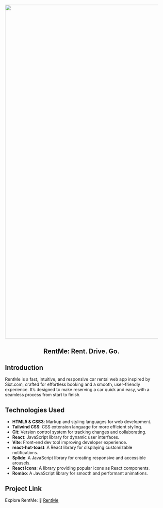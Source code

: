 <h1 align="center">
  <br>
  <img src="https://i.ibb.co/xS7M6qP8/Screenshot-2025-03-15-133606.png" alt="RentMe" width="1100">
  <br>
</h1>

<h2 align="center">RentMe: Rent. Drive. Go.</h2> 

## Introduction
RentMe is a fast, intuitive, and responsive car rental web app inspired by Sixt.com, crafted for effortless booking and a smooth, user-friendly experience. It’s designed to make reserving a car quick and easy, with a seamless process from start to finish.

## Technologies Used
- **HTML5 & CSS3**: Markup and styling languages for web development.
- **Tailwind CSS**: CSS extension language for more efficient styling.
- **Git**: Version control system for tracking changes and collaborating.
- **React**: JavaScript library for dynamic user interfaces.
- **Vite**: Front-end dev tool improving developer experience.
- **react-hot-toast**: A React library for displaying customizable notifications.
- **Splide**: A JavaScript library for creating responsive and accessible arousels.
- **React Icons**: A library providing popular icons as React components.
- **Rombo**: A JavaScript library for smooth and performant animations.

## Project Link
Explore RentMe: :link: [RentMe](https://rentme-demo.vercel.app/)
